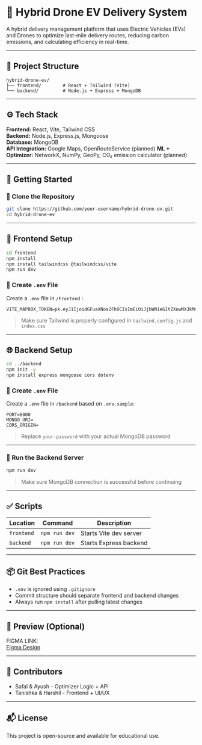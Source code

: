 
# 🚀 Hybrid Drone EV Delivery System

A hybrid delivery management platform that uses Electric Vehicles (EVs) and Drones to optimize last-mile delivery routes, reducing carbon emissions, and calculating efficiency in real-time.

---

## 📁 Project Structure

```
hybrid-drone-ev/
├── frontend/        # React + Tailwind (Vite)
└── backend/         # Node.js + Express + MongoDB
```

---

## ⚙️ Tech Stack

**Frontend:** React, Vite, Tailwind CSS  
**Backend:** Node.js, Express.js, Mongoose  
**Database:** MongoDB  
**API Integration:** Google Maps, OpenRouteService (planned)
**ML + Optimizer:** NetworkX, NumPy, GeoPy, CO₂ emission calculator (planned)

---

## 🚀 Getting Started

### 🔧 Clone the Repository

```bash
git clone https://github.com/your-username/hybrid-drone-ev.git
cd hybrid-drone-ev
```

---

## 🔮 Frontend Setup

```bash
cd frontend
npm install
npm install tailwindcss @tailwindcss/vite
npm run dev
```
### 📄 Create `.env` File

Create a `.env` file in `/Frontend` :

```
VITE_MAPBOX_TOKEN=pk.eyJ1IjoidGFuaXNoa2FhOCIsImEiOiJjbWN1eG1tZXowMXJkMmtxb3I3c3M5amFuIn0.VIDOJd_VBz3P7SOth02rKA
```
> Make sure Tailwind is properly configured in `tailwind.config.js` and `index.css`

---

## 🌐 Backend Setup

```bash
cd ../backend
npm init -y
npm install express mongoose cors dotenv
```

### 📄 Create `.env` File

Create a `.env` file in `/backend` based on `.env.sample`:

```
PORT=8000
MONGO_URI=
CORS_ORIGIN=
```

> Replace `your-password` with your actual MongoDB password

---

### 🔁 Run the Backend Server

```bash
npm run dev
```

> Make sure MongoDB connection is successful before continuing

---

## ✅ Scripts

| Location  | Command       | Description                   |
|-----------|----------------|-------------------------------|
| `frontend` | `npm run dev`  | Starts Vite dev server        |
| `backend`  | `npm run dev`  | Starts Express backend        |

---

## 📦 Git Best Practices

- `.env` is ignored using `.gitignore`
- Commit structure should separate frontend and backend changes
- Always run `npm install` after pulling latest changes

---

## 📸 Preview (Optional)

FIGMA LINK:  
[Figma Design](https://www.figma.com/design/gZnWW6CSJ91qvq0y7tPmSm/Untitled?node-id=0-1&p=f&t=IJUCLQRzIqN4bcZd-0)

---

## 🧠 Contributors

- Safal & Ayush - Optimizer Logic + API  
- Tanishka & Harshil - Frontend + UI/UX

---

## 📬 License

This project is open-source and available for educational use.
